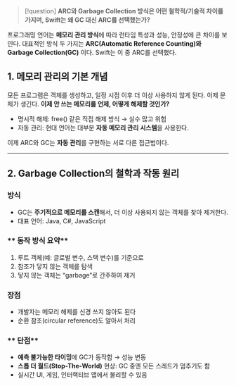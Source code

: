 > [!question]
>  **ARC와 Garbage Collection 방식은 어떤 철학적/기술적 차이를 가지며, Swift는 왜 GC 대신 ARC를 선택했는가?**

프로그래밍 언어는 **메모리 관리 방식**에 따라 런타임 특성과 성능, 안정성에 큰 차이를 보인다.
대표적인 방식 두 가지는 **ARC(Automatic Reference Counting)와 Garbage Collection(GC)** 이다.
Swift는 이 중 ARC를 선택했다.

## **1. 메모리 관리의 기본 개념**

모든 프로그램은 객체를 생성하고, 일정 시점 이후 더 이상 사용하지 않게 된다.
이제 문제가 생긴다.
**이제 안 쓰는 메모리를 언제, 어떻게 해제할 것인가?**
- 명시적 해제: free() 같은 직접 해제 방식 → 실수 많고 위험
- 자동 관리: 현대 언어는 대부분 **자동 메모리 관리 시스템**을 사용한다.

이제 ARC와 GC는 **자동 관리**를 구현하는 서로 다른 접근법이다. 

---
## **2. Garbage Collection의 철학과 작동 원리**

### **방식**
- GC는 **주기적으로 메모리를 스캔**해서, 더 이상 사용되지 않는 객체를 찾아 제거한다.
- 대표 언어: Java, C#, JavaScript
    
### ** 동작 방식 요약**

1. 루트 객체(예: 글로벌 변수, 스택 변수)를 기준으로
2. 참조가 닿지 않는 객체를 탐색
3. 닿지 않는 객체는 “garbage”로 간주하여 제거
    
### **장점**
- 개발자는 메모리 해제를 신경 쓰지 않아도 된다
- 순환 참조(circular reference)도 알아서 처리

### ** 단점**

- **예측 불가능한 타이밍**에 GC가 동작함 → 성능 변동
- **스톱 더 월드(Stop-The-World)** 현상: GC 중엔 모든 스레드가 멈추기도 함
- 실시간 UI, 게임, 인터랙티브 앱에서 불리할 수 있음